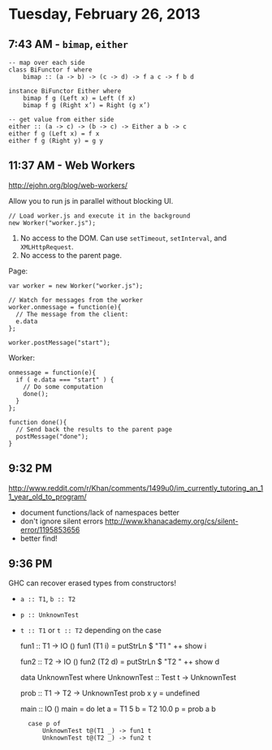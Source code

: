 # Tuesday, February 26, 2013

## 7:43 AM - `bimap`, `either`

    -- map over each side
    class BiFunctor f where
        bimap :: (a -> b) -> (c -> d) -> f a c -> f b d

    instance BiFunctor Either where
        bimap f g (Left x) = Left (f x)
        bimap f g (Right x’) = Right (g x’)

    -- get value from either side
    either :: (a -> c) -> (b -> c) -> Either a b -> c
    either f g (Left x) = f x
    either f g (Right y) = g y

## 11:37 AM - Web Workers

http://ejohn.org/blog/web-workers/

Allow you to run js in parallel without blocking UI.

    // Load worker.js and execute it in the background
    new Worker("worker.js");

1. No access to the DOM. Can use `setTimeout`, `setInterval`, and
   `XMLHttpRequest`.
2. No access to the parent page.

Page:

    var worker = new Worker("worker.js");

    // Watch for messages from the worker
    worker.onmessage = function(e){
      // The message from the client:
      e.data
    };

    worker.postMessage("start");

Worker:

    onmessage = function(e){
      if ( e.data === "start" ) {
        // Do some computation
        done();
      }
    };

    function done(){
      // Send back the results to the parent page
      postMessage("done");
    }

## 9:32 PM

http://www.reddit.com/r/Khan/comments/1499u0/im_currently_tutoring_an_11_year_old_to_program/

* document functions/lack of namespaces better
* don't ignore silent errors http://www.khanacademy.org/cs/silent-error/1195853656
* better find!

## 9:36 PM

GHC can recover erased types from constructors!

* `a :: T1`, `b :: T2`
* `p :: UnknownTest`
* `t :: T1` or `t :: T2` depending on the case

    fun1 :: T1 -> IO ()
    fun1 (T1 i) = putStrLn $ "T1 " ++ show i

    fun2 :: T2 -> IO ()
    fun2 (T2 d) = putStrLn $ "T2 " ++ show d

    data UnknownTest where
        UnknownTest :: Test t -> UnknownTest

    prob :: T1 -> T2 -> UnknownTest
    prob x y = undefined

    main :: IO ()
    main = do
        let a = T1 5
            b = T2 10.0
            p = prob a b

        case p of
            UnknownTest t@(T1 _) -> fun1 t
            UnknownTest t@(T2 _) -> fun2 t
